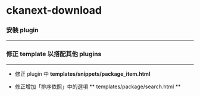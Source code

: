# ckanext-download

<script type="text/javascript" src="../js/general.js"></script>

### 安裝 plugin
---


### 修正 template 以搭配其他 plugins
---

* 修正 plugin 中 **templates/snippets/package_item.html**


* 修正增加「排序依照」中的選項 ** templates/package/search.html **

